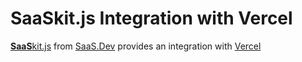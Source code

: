 
# **SaaS**kit.js Integration with Vercel

[**SaaS**kit.js](https://saaskit.js.org) from [SaaS.Dev](https://saas.dev) provides an integration with [Vercel](https://saaskit.js.org/integrations/vercel)
